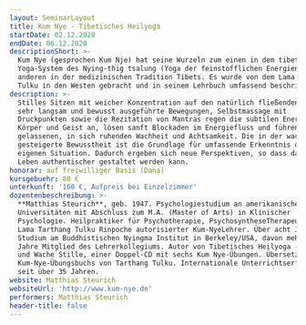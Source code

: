```yaml
---
layout: SeminarLayout
title: Kum Nye - Tibetisches Heilyoga
startDate: 02.12.2020
endDate: 06.12.2020
descriptionShort: >-
  Kum Nye (gesprochen Kum Nje) hat seine Wurzeln zum einen in dem tibetischen
  Yoga-System des Nying-thig tsalung (Yoga der feinstofflichen Energien), zum
  anderen in der medizinischen Tradition Tibets. Es wurde von dem Lama Tarthang
  Tulku in den Westen gebracht und in seinem Lehrbuch umfassend beschrieben.
description: >-
  Stilles Sitzen mit weicher Konzentration auf den natürlich fließenden Atem,
  sehr langsam und bewusst ausgeführte Bewegungen, Selbstmassage mit
  Druckpunkten sowie die Rezitation von Mantras regen die subtilen Energien von
  Körper und Geist an, lösen sanft Blockaden im Energiefluss und führen zu einer
  gelassenen, in sich ruhenden Wachheit und Achtsamkeit. Die in der wachen Ruhe
  gesteigerte Bewusstheit ist die Grundlage für umfassende Erkenntnis der
  eigenen Situation. Dadurch ergeben sich neue Perspektiven, so dass das eigene
  Leben authentischer gestaltet werden kann.
honorar: auf freiwilliger Basis (Dana)
kursgebuehr: 80 €
unterkunft: '160 €, Aufpreis bei Einzelzimmer'
dozentenbeschreibung: >-
  **Matthias Steurich**, geb. 1947. Psychologiestudium an amerikanischen
  Universitäten mit Abschluss zum M.A. (Master of Arts) in Klinischer
  Psychologie. Heilpraktiker für Psychotherapie, PsychosyntheseTherapeut. Von
  Lama Tarthang Tulku Rinpoche autorisierter Kum-NyeLehrer. Über acht Jahre
  Studium am Buddhistischen Nyingma Institut in Berkeley/USA, davon mehrere
  Jahre Mitglied des Lehrerkollegiums. Autor von Tibetisches Heilyoga - Kum Nye
  und Wache Stille, einer Doppel-CD mit sechs Kum Nye-Übungen. Übersetzer des
  Kum-Nye-Übungsbuchs von Tarthang Tulku. Internationale Unterrichtserfahrung
  seit über 35 Jahren.
website: Matthias Steurich
websiteUrl: 'http://www.kum-nye.de'
performers: Matthias Steurich
header-title: false
---
```


